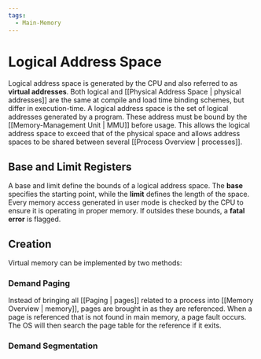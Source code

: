 ```yaml
---
tags:
  - Main-Memory
---
```

# Logical Address Space
Logical address space is generated by the CPU and also referred to as **virtual addresses**. Both logical and [[Physical Address Space | physical addresses]] are the same at compile and load time binding schemes, but differ in execution-time. A logical address space is the set of logical addresses generated by a program. These address must be bound by the [[Memory-Management Unit | MMU]] before usage. This allows the logical address space to exceed that of the physical space and allows address spaces to be shared between several [[Process Overview | processes]].
## Base and Limit Registers
A base and limit define the bounds of a logical address space. The **base** specifies the starting point, while the **limit** defines the length of the space. Every memory access generated in user mode is checked by the CPU to ensure it is operating in proper memory. If outsides these bounds, a **fatal error** is flagged.
## Creation
Virtual memory can be implemented by two methods:
### Demand Paging
Instead of bringing all [[Paging | pages]] related to a process into [[Memory Overview | memory]], pages are brought in as they are referenced. When a page is referenced that is not found in main memory, a page fault occurs. The OS will then search the page table for the reference if it exits.
### Demand Segmentation
